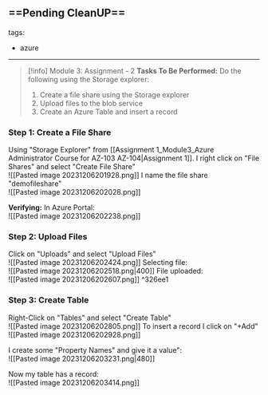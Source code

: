 ==Pending CleanUP==
---
tags:
  - azure
---
> [!info] Module 3: Assignment - 2
> **Tasks To Be Performed:** 
> Do the following using the Storage explorer: 
> 1. Create a file share using the Storage explorer 
> 2. Upload files to the blob service 
> 3. Create an Azure Table and insert a record

### Step 1: Create a File Share
Using "Storage Explorer" from [[Assignment 1_Module3_Azure Administrator Course for AZ-103 AZ-104|Assignment 1]]. I right click on "File Shares" and select "Create File Share"
<br>![[Pasted image 20231206201928.png]]
I name the file share "demofileshare"
<br>![[Pasted image 20231206202028.png]]

**Verifying:**
In Azure Portal:
<br>![[Pasted image 20231206202238.png]]

### Step 2: Upload Files
Click on "Uploads" and select "Upload Files"
<br>![[Pasted image 20231206202424.png]]
Selecting file:
<br>![[Pasted image 20231206202518.png|400]]
File uploaded:
<br>![[Pasted image 20231206202607.png]] ^326ee1

### Step 3: Create Table
Right-Click on "Tables" and select "Create Table"
<br>![[Pasted image 20231206202805.png]]
To insert a record I click on "+Add"
<br>![[Pasted image 20231206202928.png]]


I create some "Property Names" and give it a value":
<br>![[Pasted image 20231206203231.png|480]]

Now my table has a record:
<br>![[Pasted image 20231206203414.png]]
